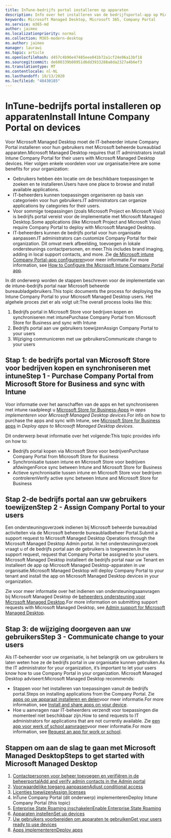 ```yaml
---
title: InTune-bedrijfs portal installeren op apparaten
description: Info over het installeren van de bedrijfsportal-app op Microsoft beheerde bureaublad apparaten
keywords: Microsoft Managed Desktop, Microsoft 365, Company Portal
ms.service: m365-md
author: jaimeo
ms.localizationpriority: normal
ms.collection: M365-modern-desktop
ms.author: jaimeo
manager: laurawi
ms.topic: article
ms.openlocfilehash: d457c4b96e47485eee041b72a1cf24e96a13bf18
ms.sourcegitcommit: de600339b08951d6dd3933288a8da2327a4b6ef3
ms.translationtype: MT
ms.contentlocale: nl-NL
ms.lasthandoff: 10/13/2020
ms.locfileid: "48430185"
---
```

# <a name="install-intune-company-portal-on-devices"></a><span data-ttu-id="c119d-104">InTune-bedrijfs portal installeren op apparaten</span><span class="sxs-lookup"><span data-stu-id="c119d-104">Install Intune Company Portal on devices</span></span>

<span data-ttu-id="c119d-105">Voor Microsoft Managed Desktop moet de IT-beheerder intune Company Portal installeren voor hun gebruikers met Microsoft beheerde bureaublad apparaten.</span><span class="sxs-lookup"><span data-stu-id="c119d-105">Microsoft Managed Desktop requires that IT administrators install Intune Company Portal for their users with Microsoft Managed Desktop devices.</span></span> <span data-ttu-id="c119d-106">Hier volgen enkele voordelen voor uw organisatie:</span><span class="sxs-lookup"><span data-stu-id="c119d-106">Here are some benefits for your organization:</span></span>
- <span data-ttu-id="c119d-107">Gebruikers hebben één locatie om de beschikbare toepassingen te zoeken en te installeren.</span><span class="sxs-lookup"><span data-stu-id="c119d-107">Users have one place to browse and install available applications.</span></span> 
- <span data-ttu-id="c119d-108">IT-beheerders kunnen toepassingen organiseren op basis van categorieën voor hun gebruikers.</span><span class="sxs-lookup"><span data-stu-id="c119d-108">IT administrators can organize applications by categories for their users.</span></span>  
- <span data-ttu-id="c119d-109">Voor sommige toepassingen (zoals Microsoft Project en Microsoft Visio) is bedrijfs portal vereist voor de implementatie met Microsoft Managed Desktop.</span><span class="sxs-lookup"><span data-stu-id="c119d-109">Some applications (like Microsoft Project and Microsoft Visio) require Company Portal to deploy with Microsoft Managed Desktop.</span></span>
- <span data-ttu-id="c119d-110">IT-beheerders kunnen de bedrijfs portal voor hun organisatie aanpassen.</span><span class="sxs-lookup"><span data-stu-id="c119d-110">IT administrators can customize Company Portal for their organization.</span></span> <span data-ttu-id="c119d-111">Dit omvat merk afbeelding, toevoegen in lokale ondersteunings contactpersonen, en meer.</span><span class="sxs-lookup"><span data-stu-id="c119d-111">This includes brand imaging, adding in local support contacts, and more.</span></span> <span data-ttu-id="c119d-112">Zie [de Microsoft intune Company Portal-app configureren](https://docs.microsoft.com/intune/company-portal-app)voor meer informatie.</span><span class="sxs-lookup"><span data-stu-id="c119d-112">For more information, see [How to Configure the Microsoft Intune Company Portal app](https://docs.microsoft.com/intune/company-portal-app).</span></span>   

<span data-ttu-id="c119d-113">In dit onderwerp worden de stappen beschreven voor de implementatie van de intune-bedrijfs portal naar Microsoft beheerde bureaubladgebruikers.</span><span class="sxs-lookup"><span data-stu-id="c119d-113">This topic documents the process for deploying the Intune Company Portal to your Microsoft Managed Desktop users.</span></span> <span data-ttu-id="c119d-114">Het algehele proces ziet er als volgt uit:</span><span class="sxs-lookup"><span data-stu-id="c119d-114">The overall process looks like this:</span></span>
1. <span data-ttu-id="c119d-115">Bedrijfs portal in Microsoft Store voor bedrijven kopen en synchroniseren met intune</span><span class="sxs-lookup"><span data-stu-id="c119d-115">Purchase Company Portal from Microsoft Store for Business and sync with Intune</span></span>
2. <span data-ttu-id="c119d-116">Bedrijfs portal aan uw gebruikers toewijzen</span><span class="sxs-lookup"><span data-stu-id="c119d-116">Assign Company Portal to your users</span></span>
3. <span data-ttu-id="c119d-117">Wijziging communiceren met uw gebruikers</span><span class="sxs-lookup"><span data-stu-id="c119d-117">Communicate change to your users</span></span>

## <a name="step-1---purchase-company-portal-from-microsoft-store-for-business-and-sync-with-intune"></a><span data-ttu-id="c119d-118">Stap 1: de bedrijfs portal van Microsoft Store voor bedrijven kopen en synchroniseren met intune</span><span class="sxs-lookup"><span data-stu-id="c119d-118">Step 1 - Purchase Company Portal from Microsoft Store for Business and sync with Intune</span></span>
<span data-ttu-id="c119d-119">Voor informatie over het aanschaffen van de apps en het synchroniseren met intune raadpleegt u [Microsoft Store for Business-Apps](deploy-apps.md#msfb-apps) in *apps implementeren voor Microsoft Managed Desktop devices*.</span><span class="sxs-lookup"><span data-stu-id="c119d-119">For info on how to purchase the apps and sync with Intune, see [Microsoft Store for Business apps](deploy-apps.md#msfb-apps) in *Deploy apps to Microsoft Managed Desktop devices*.</span></span>

<span data-ttu-id="c119d-120">Dit onderwerp bevat informatie over het volgende:</span><span class="sxs-lookup"><span data-stu-id="c119d-120">This topic provides info on how to:</span></span> 
- <span data-ttu-id="c119d-121">Bedrijfs portal kopen via Microsoft Store voor bedrijven</span><span class="sxs-lookup"><span data-stu-id="c119d-121">Purchase Company Portal from Microsoft Store for Business</span></span> 
- <span data-ttu-id="c119d-122">Synchronisatie tussen intune en Microsoft Store voor bedrijven afdwingen</span><span class="sxs-lookup"><span data-stu-id="c119d-122">Force sync between Intune and Microsoft Store for Business</span></span>
- <span data-ttu-id="c119d-123">Actieve synchronisatie tussen intune en Microsoft Store voor bedrijven controleren</span><span class="sxs-lookup"><span data-stu-id="c119d-123">Verify active sync between Intune and Microsoft Store for Business</span></span> 

## <a name="step-2---assign-company-portal-to-your-users"></a><span data-ttu-id="c119d-124">Stap 2-de bedrijfs portal aan uw gebruikers toewijzen</span><span class="sxs-lookup"><span data-stu-id="c119d-124">Step 2 - Assign Company Portal to your users</span></span>
<span data-ttu-id="c119d-125">Een ondersteuningsverzoek indienen bij Microsoft beheerde bureaublad activiteiten via de Microsoft beheerde bureaubladbeheer Portal.</span><span class="sxs-lookup"><span data-stu-id="c119d-125">Submit a support request to Microsoft Managed Desktop Operations through the Microsoft Managed Desktop Admin portal.</span></span> <span data-ttu-id="c119d-126">In het ondersteuningsverzoek vraagt u of de bedrijfs portal aan de gebruikers is toegewezen.</span><span class="sxs-lookup"><span data-stu-id="c119d-126">In the support request, request that Company Portal be assigned to your users.</span></span> <span data-ttu-id="c119d-127">Microsoft Managed Desktop installeert de bedrijfs portal naar uw Tenant en installeert de app op Microsoft Managed Desktop-apparaten in uw organisatie.</span><span class="sxs-lookup"><span data-stu-id="c119d-127">Microsoft Managed Desktop will deploy Company Portal to your tenant and install the app on Microsoft Managed Desktop devices in your organization.</span></span>

<span data-ttu-id="c119d-128">Zie voor meer informatie over het indienen van ondersteuningsaanvragen bij Microsoft Managed Desktop de [beheerders ondersteuning voor Microsoft Managed Desktop](../working-with-managed-desktop/admin-support.md).</span><span class="sxs-lookup"><span data-stu-id="c119d-128">For more information on submitting support requests with Microsoft Managed Desktop, see [Admin support for Microsoft Managed Desktop](../working-with-managed-desktop/admin-support.md).</span></span>

## <a name="step-3---communicate-change-to-your-users"></a><span data-ttu-id="c119d-129">Stap 3: de wijziging doorgeven aan uw gebruikers</span><span class="sxs-lookup"><span data-stu-id="c119d-129">Step 3 - Communicate change to your users</span></span>
<span data-ttu-id="c119d-130">Als IT-beheerder voor uw organisatie, is het belangrijk om uw gebruikers te laten weten hoe ze de bedrijfs portal in uw organisatie kunnen gebruiken.</span><span class="sxs-lookup"><span data-stu-id="c119d-130">As the IT administrator for your organization, it’s important to let your users know how to use Company Portal in your organization.</span></span> <span data-ttu-id="c119d-131">Microsoft Managed Desktop adviseert:</span><span class="sxs-lookup"><span data-stu-id="c119d-131">Microsoft Managed Desktop recommends:</span></span>
- <span data-ttu-id="c119d-132">Stappen voor het installeren van toepassingen vanuit de bedrijfs portal.</span><span class="sxs-lookup"><span data-stu-id="c119d-132">Steps on installing applications from the Company Portal.</span></span> <span data-ttu-id="c119d-133">Zie [apps op uw apparaat installeren en delen](https://docs.microsoft.com/intune-user-help/install-apps-cpapp-windows)voor meer informatie.</span><span class="sxs-lookup"><span data-stu-id="c119d-133">For more information, see [Install and share apps on your device](https://docs.microsoft.com/intune-user-help/install-apps-cpapp-windows).</span></span>
- <span data-ttu-id="c119d-134">Hoe u aanvragen naar IT-beheerders verzendt voor toepassingen die momenteel niet beschikbaar zijn.</span><span class="sxs-lookup"><span data-stu-id="c119d-134">How to send requests to IT administrators for applications that are not currently available.</span></span> <span data-ttu-id="c119d-135">Zie [een app voor werk of school aanvragen](https://docs.microsoft.com/intune-user-help/install-apps-cpapp-windows#request-an-app-for-work-or-school)voor meer informatie.</span><span class="sxs-lookup"><span data-stu-id="c119d-135">For more information, see [Request an app for work or school](https://docs.microsoft.com/intune-user-help/install-apps-cpapp-windows#request-an-app-for-work-or-school).</span></span>  

## <a name="steps-to-get-started-with-microsoft-managed-desktop"></a><span data-ttu-id="c119d-136">Stappen om aan de slag te gaan met Microsoft Managed Desktop</span><span class="sxs-lookup"><span data-stu-id="c119d-136">Steps to get started with Microsoft Managed Desktop</span></span>

1. [<span data-ttu-id="c119d-137">Contactpersonen voor beheer toevoegen en verifiëren in de beheerportal</span><span class="sxs-lookup"><span data-stu-id="c119d-137">Add and verify admin contacts in the Admin portal</span></span>](add-admin-contacts.md)
2. [<span data-ttu-id="c119d-138">Voorwaardelijke toegang aanpassen</span><span class="sxs-lookup"><span data-stu-id="c119d-138">Adjust conditional access</span></span>](conditional-access.md)
3. [<span data-ttu-id="c119d-139">Licenties toewijzen</span><span class="sxs-lookup"><span data-stu-id="c119d-139">Assign licenses</span></span>](assign-licenses.md)
4. <span data-ttu-id="c119d-140">InTune Company Portal (dit onderwerp) implementeren</span><span class="sxs-lookup"><span data-stu-id="c119d-140">Deploy Intune Company Portal (this topic)</span></span>
5. [<span data-ttu-id="c119d-141">Enterprise State Roaming inschakelen</span><span class="sxs-lookup"><span data-stu-id="c119d-141">Enable Enterprise State Roaming</span></span>](enterprise-state-roaming.md)
6. [<span data-ttu-id="c119d-142">Apparaten instellen</span><span class="sxs-lookup"><span data-stu-id="c119d-142">Set up devices</span></span>](set-up-devices.md)
7. [<span data-ttu-id="c119d-143">Uw gebruikers voorbereiden om apparaten te gebruiken</span><span class="sxs-lookup"><span data-stu-id="c119d-143">Get your users ready to use devices</span></span>](get-started-devices.md)
8. [<span data-ttu-id="c119d-144">Apps implementeren</span><span class="sxs-lookup"><span data-stu-id="c119d-144">Deploy apps</span></span>](deploy-apps.md)
